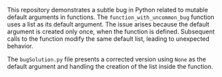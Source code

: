 This repository demonstrates a subtle bug in Python related to mutable default arguments in functions.  The `function_with_uncommon_bug` function uses a list as its default argument.  The issue arises because the default argument is created only once, when the function is defined. Subsequent calls to the function modify the same default list, leading to unexpected behavior.

The `bugSolution.py` file presents a corrected version using `None` as the default argument and handling the creation of the list inside the function.